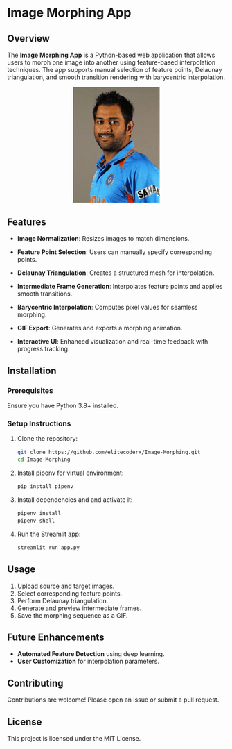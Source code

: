 # Image Morphing App

## Overview
The **Image Morphing App** is a Python-based web application that allows users to morph one image into another using feature-based interpolation techniques. The app supports manual selection of feature points, Delaunay triangulation, and smooth transition rendering with barycentric interpolation.

<p align="center">
  <img src="morphing.gif" alt="Image Morphing Example" width="200">
</p>

## Features
- **Image Normalization**: Resizes images to match dimensions.
- **Feature Point Selection**: Users can manually specify corresponding points.
- **Delaunay Triangulation**: Creates a structured mesh for interpolation.
- **Intermediate Frame Generation**: Interpolates feature points and applies smooth transitions.
- **Barycentric Interpolation**: Computes pixel values for seamless morphing.
- **GIF Export**: Generates and exports a morphing animation.

- **Interactive UI**: Enhanced visualization and real-time feedback with progress tracking.

## Installation
### Prerequisites
Ensure you have Python 3.8+ installed.

### Setup Instructions
1. Clone the repository:
   ```sh
   git clone https://github.com/elitecoderx/Image-Morphing.git
   cd Image-Morphing
   ```
2. Install pipenv for virtual environment:
   ```sh
   pip install pipenv
   ```
3. Install dependencies and and activate it:
   ```sh
   pipenv install
   pipenv shell
   ```
4. Run the Streamlit app:
   ```sh
   streamlit run app.py
   ```

## Usage
1. Upload source and target images.
2. Select corresponding feature points.
3. Perform Delaunay triangulation.
4. Generate and preview intermediate frames.
5. Save the morphing sequence as a GIF.

## Future Enhancements
- **Automated Feature Detection** using deep learning.
- **User Customization** for interpolation parameters.

## Contributing
Contributions are welcome! Please open an issue or submit a pull request.

## License
This project is licensed under the MIT License.

